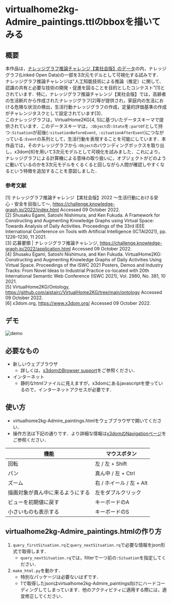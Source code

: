 # virtualhome2kg-Admire_paintings.ttlのbboxを描いてみる

## 概要
本作品は，[ナレッジグラフ推論チャレンジ【実社会版】のデータ](https://github.com/KnowledgeGraphJapan/KGRC-RDF/tree/kgrc4si)の内，ナレッジグラフ(Linked Open Data)の一部を3次元モデルとして可視化する試みです．  
ナレッジグラフ推論チャレンジは"人工知能技術による推論（推定）に関して、認識の共有と必要な技術の開発・促進を図ることを目的としたコンテスト"[1]とされています．特に，ナレッジグラフ推論チャレンジ【実社会版】では，高齢者の生活断片から作成されたナレッジグラフ[2]等が提供され，家庭内の生活における危険な状況の検出，生活行動ナレッジグラフの作成，定量的評価基準の作成がチャレンジタスクとして設定されています[3]．  
このナレッジグラフは，VirtualHome2KG[4, 5]に基づいたデータスキーマで提供されています．このデータスキーマは，`:Object`の`:State`を`:partOf`として持つ`:Situation`が前後(`:situationBeforeEvent`, `:situationAfterEvent`)につながっている`:Event`の系列として，生活行動を表現することを可能にしています．本作品では，そのナレッジグラフから`:Object`のバウンディングボックスを取り出し，x3dom[6]を用いて3次元モデルとして可視化を試みました．これにより，ナレッジグラフによる計算機による意味の取り扱いに，オブジェクトがどのように動いているのかを3次元モデルをくるくると回しながら人間が確認しやすくなるという特徴を追加することを意図しました．

### 参考文献
[1] ナレッジグラフ推論チャレンジ【実社会版】2022 〜生活行動における安心・安全を目指して〜, https://challenge.knowledge-graph.jp/2022/index.html Accessed 09 October 2022.  
[2] Shusaku Egami, Satoshi Nishimura, and Ken Fukuda. A Framework for Constructing and Augmenting Knowledge Graphs using Virtual Space: Towards Analysis of Daily Activities. Proceedings of the 33rd IEEE International Conference on Tools with Artificial Intelligence (ICTAI2021), pp. 1226–1230, 11 2021.  
[3] 応募要領 | ナレッジグラフ推論チャレンジ, https://challenge.knowledge-graph.jp/2022/application.html Accessed 09 October 2022.  
[4] Shusaku Egami, Satoshi Nishimura, and Ken Fukuda. VirtualHome2KG: Constructing and Augmenting Knowledge Graphs of Daily Activities Using Virtual Space. Proceedings of the ISWC 2021 Posters, Demos and Industry Tracks: From Novel Ideas to Industrial Practice co-located with 20th International Semantic Web Conference (ISWC 2021), Vol. 2980, No. 381, 10 2021.  
[5] VirtualHome2KG/Ontology, https://github.com/aistairc/VirtualHome2KG/tree/main/ontology Accessed 09 October 2022.  
[6] x3dom.org, https://www.x3dom.org/ Accessed 09 October 2022.  

## デモ
![demo](demo.gif)

## 必要なもの
- 新しいウェブブラウザ
  - 詳しくは，[x3domのBrowser support](https://www.x3dom.org/contact/)をご参照ください．
- インターネット
  - 静的なhtmlファイルに見えますが，x3domにあるjavascriptを使っているので，インターネットアクセスが必要です．

## 使い方
- virtualhome2kg-Admire_paintings.htmlをウェブブラウザで開いてください．  
- 操作方法は下記の通りです．より詳細な情報は[x3domのNavigationページ](https://doc.x3dom.org/tutorials/animationInteraction/navigation/index.html)をご参照ください．

|機能|	マウスボタン|
|----|----|
|回転|	左 / 左 + Shift|
|パン|	真ん中 / 左 + Ctrl|
|ズーム|	右 / ホイール / 左 + Alt|
|描画対象が真ん中に来るようにする|	左をダブルクリック|
|ビューを初期値に戻す|	キーボードのA|
|小さいものも表示する|	キーボードのS|

## virtualhome2kg-Admire_paintings.htmlの作り方
1. `query_firstSituation.rq`と`query_nextSituation.rq`で必要な情報をjson形式で取得します．
   - `query_nextSituation.rq`では，filterで一つ前の`:Situation`を指定してください．
2. `make_html.py`を動かす．
   - 特別なパッケージは必要ないはずです．
   - 1で取得したjsonはvirtualhome2kg-Admire_paintings向けにハードコーディングしてしまっています．他のアクティビティに適用する際には，適宜修正してください．
   